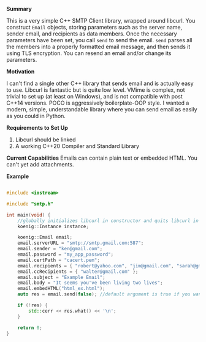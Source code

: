 **Summary**

This is a very simple C++ SMTP Client library, wrapped around libcurl. You construct ```Email``` objects, storing parameters such as the server name, sender email, and recipients as data members. Once the necessary parameters have been set, you call ```send``` to send the email. ```send``` parses all the members into a properly formatted email message, and then sends it using TLS encryption. You can resend an email and/or change its parameters. 

**Motivation**

I can't find a single other C++ library that sends email and is actually easy to use. Libcurl is fantastic but is quite low level. VMime is complex, not trivial to set up (at least on Windows), and is not compatible with post C++14 versions. POCO is aggressively boilerplate-OOP style. I wanted a modern, simple, understandable library where you can send email as easily as you could in Python. 

**Requirements to Set Up**
1. Libcurl should be linked
2. A working C++20 Compiler and Standard Library

**Current Capabilities**
Emails can contain plain text or embedded HTML. You can't yet add attachments. 

**Example**

```cpp

#include <iostream>

#include "smtp.h"

int main(void) {
    //globally initializes libcurl in constructor and quits libcurl in destructor. 
    koenig::Instance instance;

    koenig::Email email;
    email.serverURL = "smtp://smtp.gmail.com:587";
    email.sender = "ken@gmail.com";
    email.password = "my_app_password";
    email.certPath = "cacert.pem";
    email.recipients = { "robert@yahoo.com", "jim@gmail.com", "sarah@gmail.com" };
    email.ccRecipients = { "walter@gmail.com" };
    email.subject = "Example Email";
    email.body = "It seems you've been living two lives";
    email.embedHTML("html_ex.html");
    auto res = email.send(false); //default argument is true if you want debug information to be printed 

    if (!res) {
        std::cerr << res.what() << '\n';
    }

    return 0;
}
```
